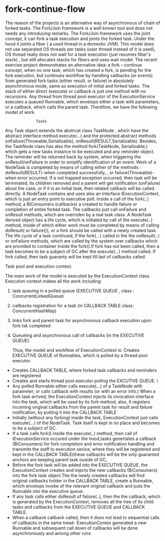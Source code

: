# fork-continue-flow




The reason of the projects is an alternative way of  asynchronous of  chain of forked tasks. The Fork/Join framework is a well known tool and does not needs any introducing remarks.
The Fork/Join framework uses the joint concept, it can fork a task execution and joints the forked task. Under the hood it joints  a fiber ( a used thread in a domestic JVM). This model does not use separated OS threads per tasks (user thread instead of it is used), OS thread really does not wait for a task execution (just resumes fiber's stack) , but still allocates stacks for fibers and uses wait model.
The recent exercise project demonstrates an alternative idea: a  fork – continue  concept, when no one task, which has created a fork, is pending for the  fork execution, but continues worklfow by handling callbacks (or events)  from generated   fork tasks (either result, or failure) in absolutely asynchronous mode, same as execution of initial and forked tasks. The stack of either direct (execute) or callback is just one method with no  recursions. Any thread from thread pool executor of the ExecutionService executes  a queued Runnable, which  envelops either a task with parameters, or  a callback, which calls the parent task.
Therefore, we have the following model of work

                  Tasks

  Any Task object extends the abstrcat class TaskNode , which have the abstract interface method execute(...) and the protected abstract methods onFailure(Throwable,Serializable), onResult(RESULT,Serializable). Besides, the TaskNode class has also the method fork(TaskNode, Serializable,)  which gets a new tasks instance to be executed  and any reminder object.   The reminder will be returned back by system, when triggering the onResult/onFailure in order to simplify identification of an event.    Work of a NodeTask is completed by means of calling either of the methods : doResult(RESULT)-when completed successfully, , or failure(Throwable)-when error occurred. If a not trapped exception occurred, then task will be terminated, its children removed and a parent will get notification (onFailure) about the case, or if it is an initial task, then related callback will be called directly.
  A NodeTask contains and uses also an interface IExecutionContext, which is just an entry point to executive poll.  Inside a call of the fork(..) method, a BiConsumers (callbacks) a created to handle failure or completion of entire forked task. The callbacks just call onFailure and onResult methods, which are overriden by a real task class.
   A NodeTask derived object has a life cycle, which  is initiated by call of the execute(..) method, inside of which  either work must be completed by means of calling doResult( or failure()), or a fork should be called with a newly created task. The life cycle of a task continued, if the fork(...) called in the  the onResult(..) or onFailure methods, which are  called by the system over callbacks which are provided to container inside the fork().If  fork has not been called, then  a task becomes to be a subject of GC after  the execute(...) method called. If fork called, then task guaranty will be kept till last of callbacks called. 



Task pool and execution context.

The main work of the model is executed by the ExecutionContext  class.
Execution context makes all the work including:
1. task queuing in a polled queue (EXECUTIVE QUEUE , class : ConcurrentLinkedQueue)
2. callbacks registration for a task (in CALLBACK TABLE class: ConcurrentHashMap)
3. links fork and parent task for asynchronous callback execution upon fork tsk completed
4. Queueing and asynchronous call of  callbacks (in the EXECUTIVE QUEUE).
  
     Thus, the model and  workflow of ExecutionContext is:
Creates EXECUTIVE QUEUE of Runnables, which is polled by a thread pool executor. 
- Creates CALLBACK TABLE, where  forked task callbacks and reminders are registered 
- Creates and starts  thread pool executor polling the EXCUTIVE QUEUE. \
- Any polled Runnable   either calls execute(...) of a TaskNode  with parameter, or calls callback with results (or with an error info.)
When a fork  task arrived,  the ExecutionContext injects  its invocation interface into the task, which will be used by its fork method, also, it registers incoming original callbacks from the parent task for result and failure notification, by putting it into the CALLBACK TABLE 
- Initially (without any forking) inside the task, ExecutionContext just calls execute(...) of the NodeTask. Task itself is kept in no place and becomes to be a subject of GC. 
- If a task calls fork() inside the execute(..) method, then call of IExecutionService occured under the hood,tasks genertates a callback (BiConsumers) for fork completion and error notification handling and transmits the staff to execution sevice, where they will be registered and kept in the CALLBACK TABLE(these callbacks will be the only guaranted anchors are keeping parent task ouside of GC,
- Before the fork task will be added into the EXECUTIVE QUEUE, the ExecutionContext creates and injects the new callbacks (BiConsumers) into the fork task object.The the newly created callbacks  will find original callbacks holder in the CALLBACK TABLE, create a Runnable, which envelops invoke of  the relevant original callback and puts the Runnable into the executive queue. 
- If any task calls either  doResult of failure(..), then the the callback, which is generated by the ExecutionContext, removes  all the tree of its child tasks and callbacks from the EXECUTIVE QUEUE and CALLBACK TABLE. 
- When a callback callback called, then it does not lead to sequential calls of callbacks in the same tread- ExecutionContex generated a new Runnable and subsequent call down of callbacks will be done asynchronously and among other runs

